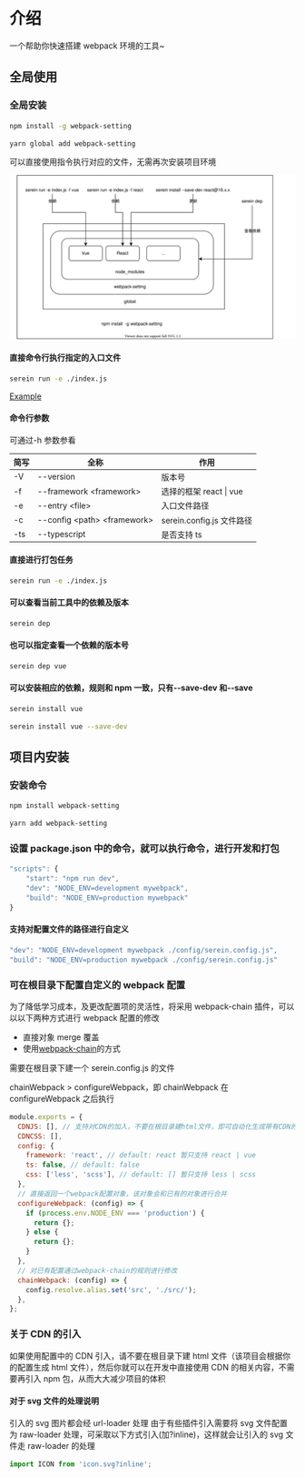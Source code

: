# 介绍

一个帮助你快速搭建 webpack 环境的工具~

## 全局使用

### 全局安装

```bash
npm install -g webpack-setting
```

```bash
yarn global add webpack-setting
```

可以直接使用指令执行对应的文件，无需再次安装项目环境

![指令图解](./static/command.svg)

#### 直接命令行执行指定的入口文件

```bash
serein run -e ./index.js
```

[Example](https://github.com/Dilomen/webpack-setting/tree/master/example/command-vue-demo/index.js)

#### 命令行参数

可通过-h 参数参看

| 简写 | 全称                          | 作用                      |
| ---- | ----------------------------- | ------------------------- |
| -V   | --version                     | 版本号                    |
| -f   | --framework \<framework>      | 选择的框架 react \| vue   |
| -e   | --entry \<file>               | 入口文件路径              |
| -c   | --config \<path> \<framework> | serein.config.js 文件路径 |
| -ts  | --typescript                  | 是否支持 ts               |

#### 直接进行打包任务

```bash
serein run -e ./index.js
```

#### 可以查看当前工具中的依赖及版本

```bash
serein dep
```

#### 也可以指定查看一个依赖的版本号

```bash
serein dep vue
```

#### 可以安装相应的依赖，规则和 npm 一致，只有--save-dev 和--save

```bash
serein install vue
```

```bash
serein install vue --save-dev
```

## 项目内安装

### 安装命令

```bash
npm install webpack-setting
```

```bash
yarn add webpack-setting
```

### 设置 package.json 中的命令，就可以执行命令，进行开发和打包

```js
"scripts": {
    "start": "npm run dev",
    "dev": "NODE_ENV=development mywebpack",
    "build": "NODE_ENV=production mywebpack"
}
```

#### 支持对配置文件的路径进行自定义

```js
"dev": "NODE_ENV=development mywebpack ./config/serein.config.js",
"build": "NODE_ENV=production mywebpack ./config/serein.config.js"
```

### 可在根目录下配置自定义的 webpack 配置

为了降低学习成本，及更改配置项的灵活性，将采用 webpack-chain 插件，可以以以下两种方式进行 webpack 配置的修改

- 直接对象 merge 覆盖
- 使用[webpack-chain](https://github.com/Yatoo2018/webpack-chain/tree/zh-cmn-Hans?spm=a2c6h.14275010.0.0.3d7b22efZu5PJT)的方式

需要在根目录下建一个 serein.config.js 的文件

chainWebpack > configureWebpack，即 chainWebpack 在 configureWebpack 之后执行

```js
module.exports = {
  CDNJS: [], // 支持对CDN的加入，不要在根目录建html文件，即可自动化生成带有CDN的html文件
  CDNCSS: [],
  config: {
    framework: 'react', // default: react 暂只支持 react | vue
    ts: false, // default: false
    css: ['less', 'scss'], // default: [] 暂只支持 less | scss
  },
  // 直接返回一个webpack配置对象，该对象会和已有的对象进行合并
  configureWebpack: (config) => {
    if (process.env.NODE_ENV === 'production') {
      return {};
    } else {
      return {};
    }
  },
  // 对已有配置通过webpack-chain的规则进行修改
  chainWebpack: (config) => {
    config.resolve.alias.set('src', './src/');
  },
};
```

### 关于 CDN 的引入

如果使用配置中的 CDN 引入，请不要在根目录下建 html 文件（该项目会根据你的配置生成 html 文件），然后你就可以在开发中直接使用 CDN 的相关内容，不需要再引入 npm 包，从而大大减少项目的体积

#### 对于 svg 文件的处理说明

引入的 svg 图片都会经 url-loader 处理
由于有些插件引入需要将 svg 文件配置为 raw-loader 处理，可采取以下方式引入(加?inline)，这样就会让引入的 svg 文件走 raw-loader 的处理

```js
import ICON from 'icon.svg?inline';
```
